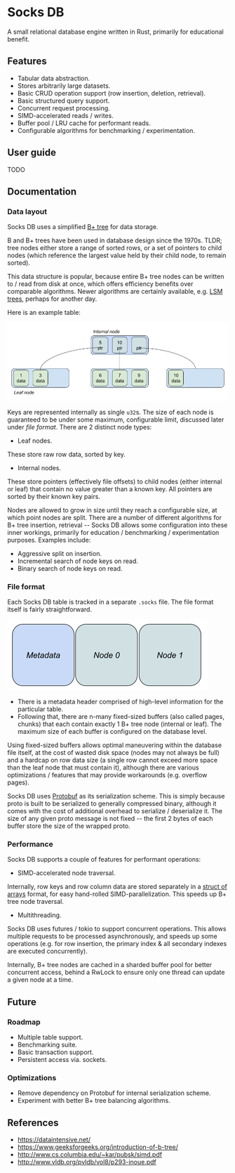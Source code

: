 # Socks DB

A small relational database engine written in Rust, primarily for educational benefit.

## Features

- Tabular data abstraction.
- Stores arbitrarily large datasets.
- Basic CRUD operation support (row insertion, deletion, retrieval).
- Basic structured query support.
- Concurrent request processing.
- SIMD-accelerated reads / writes.
- Buffer pool / LRU cache for performant reads.
- Configurable algorithms for benchmarking / experimentation.

## User guide

TODO

## Documentation

### Data layout

Socks DB uses a simplified
[B+ tree](https://en.wikipedia.org/wiki/B%2B_tree) for data storage.

B and B+ trees have been used in database design since the 1970s. TLDR;
tree nodes either store a range of sorted rows, or a set of pointers to child
nodes (which reference the largest value held by their child node, to remain
sorted).

This data structure is popular, because entire B+ tree nodes can be written to
/ read from disk at once, which offers efficiency benefits over comparable
algorithms. Newer algorithms are certainly available, e.g.
[LSM trees](https://en.wikipedia.org/wiki/Log-structured_merge-tree),
perhaps for another day.

Here is an example table:

![bp_tree](res/bp_tree.png)

Keys are represented internally as single `u32`s. The size of each node is
guaranteed to be under some maximum, configurable limit, discussed later under
_file format_. There are 2 distinct node types:

* Leaf nodes.

These store raw row data, sorted by key.

* Internal nodes.

These store pointers (effectively file offsets) to child nodes (either internal
or leaf) that contain no value greater than a known key. All pointers are
sorted by their known key pairs.

Nodes are allowed to grow in size until they reach a configurable size,
at which point nodes are split. There are a number of different algorithms
for B+ tree insertion, retrieval -- Socks DB allows some configuration into
these inner workings, primarily for education / benchmarking / experimentation
purposes. Examples include:

- Aggressive split on insertion.
- Incremental search of node keys on read.
- Binary search of node keys on read.

### File format

Each Socks DB table is tracked in a separate `.socks` file. The file format
itself is fairly straightforward.

![bp_tree](res/file_format.png)

- There is a metadata header comprised of high-level information for the
particular table.
- Following that, there are n-many fixed-sized buffers (also called pages,
chunks) that each contain exactly 1 B+ tree node (internal or leaf). The
maximum size of each buffer is configured on the database level.

Using fixed-sized buffers allows optimal maneuvering within the database file
itself, at the cost of wasted disk space (nodes may not always be full) and
a hardcap on row data size (a single row cannot exceed more space than the
leaf node that must contain it), although there are various optimizations /
features that may provide workarounds (e.g. overflow pages).

Socks DB uses [Protobuf](https://protobuf.dev/) as its serialization scheme.
This is simply because proto is built to be serialized to generally compressed
binary, although it comes with the cost of additional overhead to serialize /
deserialize it. The size of any given proto message is not fixed -- the first 2
bytes of each buffer store the size of the wrapped proto.

### Performance

Socks DB supports a couple of features for performant operations:

- SIMD-accelerated node traversal.

Internally, row keys and row column data are stored separately in a
[struct of arrays](https://en.wikipedia.org/wiki/AoS_and_SoA) format, for easy
hand-rolled SIMD-parallelization. This speeds up B+ tree node traversal.

- Multithreading.

Socks DB uses futures / tokio to support concurrent operations. This allows
multiple requests to be processed asynchronously, and speeds up some operations
(e.g. for row insertion, the primary index & all secondary indexes are executed
concurrently).

Internally, B+ tree nodes are cached in a sharded buffer pool for better
concurrent access, behind a RwLock to ensure only one thread can update a given
node at a time.

## Future

### Roadmap

- Multiple table support.
- Benchmarking suite.
- Basic transaction support.
- Persistent access via. sockets.

### Optimizations

- Remove dependency on Protobuf for internal serialization scheme.
- Experiment with better B+ tree balancing algorithms.

## References

- https://dataintensive.net/
- https://www.geeksforgeeks.org/introduction-of-b-tree/
- http://www.cs.columbia.edu/~kar/pubsk/simd.pdf
- http://www.vldb.org/pvldb/vol8/p293-inoue.pdf
